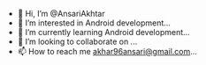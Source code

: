 - 👋 Hi, I’m @AnsariAkhtar
- 👀 I’m interested in Android development...
- 🌱 I’m currently learning Android development...
- 💞️ I’m looking to collaborate on ...
- 📫 How to reach me  akhar96ansari@gmail.com...

<!---
AnsariAkhtar/AnsariAkhtar is a ✨ special ✨ repository because its `README.md` (this file) appears on your GitHub profile.
You can click the Preview link to take a look at your changes.
--->
